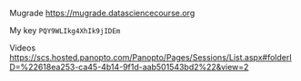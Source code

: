 Mugrade https://mugrade.datasciencecourse.org

My key `PQY9WLIkg4XhIk9jIDEm`

Videos
https://scs.hosted.panopto.com/Panopto/Pages/Sessions/List.aspx#folderID=%22618ea253-ca45-4b14-9f1d-aab501543bd2%22&view=2